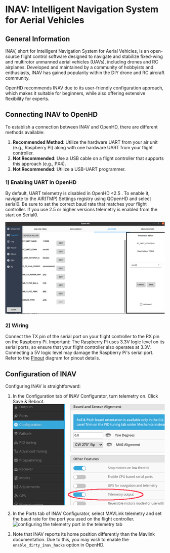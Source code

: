# INAV: Intelligent Navigation System for Aerial Vehicles

## General Information

INAV, short for Intelligent Navigation System for Aerial Vehicles, is an open-source flight control software designed to navigate and stabilize fixed-wing and multirotor unmanned aerial vehicles (UAVs), including drones and RC airplanes. Developed and maintained by a community of hobbyists and enthusiasts, INAV has gained popularity within the DIY drone and RC aircraft community.

OpenHD recommends INAV due to its user-friendly configuration approach, which makes it suitable for beginners, while also offering extensive flexibility for experts.

## Connecting INAV to OpenHD

To establish a connection between INAV and OpenHD, there are different methods available:

1. **Recommended Method**: Utilize the hardware UART from your air unit (e.g., Raspberry Pi) along with one hardware UART from your flight controller.
2. **Not Recommended**: Use a USB cable on a flight controller that supports this approach (e.g., PX4).
3. **Not Recommended**: Utilize a USB-UART programmer.

### 1) Enabling UART in OpenHD

By default, UART telemetry is disabled in OpenHD <2.5 . To enable it, navigate to the AIR(TMP) Settings registry using QOpenHD and select serial0. Be sure to set the correct baud rate that matches your flight controller.
If you use 2.5 or higher versions telemetry is enabled from the start on Serial0.

![Enable UART in OpenHD](../.gitbook/assets/Screenshot%20from%202022-11-12%2019-19-37.png)

### 2) Wiring

Connect the TX pin of the serial port on your flight controller to the RX pin on the Raspberry Pi. Important: The Raspberry Pi uses 3.3V logic level on its serial ports, so ensure that your flight controller also operates at 3.3V. Connecting a 5V logic level may damage the Raspberry Pi's serial port. Refer to the [Pinout](https://learn.microsoft.com/de-de/windows/iot-core/media/pinmappingsrpi/rp2_pinout.png) diagram for pinout details.

## Configuration of INAV

Configuring INAV is straightforward:

1. In the Configuration tab of INAV Configurator, turn telemetry on. Click Save & Reboot.
![enabling telemetry in the configuration tab](../.gitbook/assets/inav-configuration-telemetry.png)

2. In the Ports tab of INAV Configurator, select MAVLink telemetry and set the baud rate for the port you used on the
flight controller.
![configuring the telemetry port in the telemetry tab](../.gitbook/assets/nav-ports-telemetry.png)

3. Note that INAV reports its home position differently than the Mavlink documentation. Due to this, you may wish to enable the `enable_dirty_inav_hacks` option in OpenHD.
